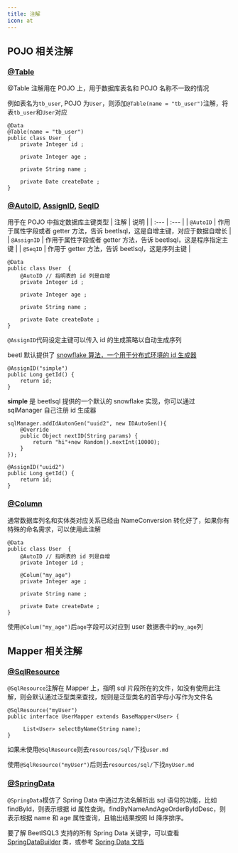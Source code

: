 ```yaml
---
title: 注解
icon: at
---
```


## POJO 相关注解

### [@Table](xxx)
@Table 注解用在 POJO 上，用于数据库表名和 POJO 名称不一致的情况

例如表名为`tb_user`, POJO 为`User`，则添加`@Table(name = "tb_user")`注解，将表`tb_user`和`User`对应

```java{2}
@Data
@Table(name = "tb_user")
public class User  {
    private Integer id ;

    private Integer age ;

    private String name ;

    private Date createDate ;
}
```

### [@AutoID](xxx), [AssignID](xxx), [SeqID](xxx)
用于在 POJO 中指定数据库主键类型
| 注解 | 说明 |
| :--- | :--- |
| `@AutoID` | 作用于属性字段或者 getter 方法，告诉 beetlsql，这是自增主键，对应于数据自增长 |
| `@AssignID` | 作用于属性字段或者 getter 方法，告诉 beetlsql，这是程序指定主键 |
| `@SeqID` |     作用于 getter 方法，告诉 beetlsql，这是序列主键 |

```java{3}
@Data
public class User  {
    @AutoID // 指明表的 id 列是自增
    private Integer id ;

    private Integer age ;

    private String name ;

    private Date createDate ;
}
```
`@AssignID`代码设定主键可以传入 id 的生成策略以自动生成序列

beetl 默认提供了 [snowflake 算法，一个用于分布式环境的 id 生成器](https://github.com/twitter/snowflake)
```java{1}
@AssignID("simple")
public Long getId() {
    return id;
}
```
**simple** 是 beetlsql 提供的一个默认的 snowflake 实现，你可以通过 sqlManager 自己注册 id 生成器
```java{1,8}
sqlManager.addIdAutonGen("uuid2", new IDAutoGen(){
    @Override
    public Object nextID(String params) {
        return "hi"+new Random().nextInt(10000);
    }
});

@AssignID("uuid2")
public Long getId() {
    return id;
}
```

### [@Column](xxx)
通常数据库列名和实体类对应关系已经由 NameConversion 转化好了，如果你有特殊的命名需求，可以使用此注解
```java{6}
@Data
public class User  {
    @AutoID // 指明表的 id 列是自增
    private Integer id ;

    @Colum("my_age")
    private Integer age ;

    private String name ;

    private Date createDate ;
}
```
使用`@Colum("my_age")`后`age`字段可以对应到 user 数据表中的`my_age`列

## Mapper 相关注解
### [@SqlResource](xxx)
`@SqlResource`注解在 Mapper 上，指明 sql 片段所在的文件，如没有使用此注解，则会默认通过泛型类来查找，规则是泛型类名的首字母小写作为文件名
```java{1}
@SqlResource("myUser")
public interface UserMapper extends BaseMapper<User> {
      
     List<User> selectByName(String name);
}
```
如果未使用`@SqlResource`则去`resources/sql/`下找`user.md`

使用`@SqlResource("myUser")`后则去`resources/sql/`下找`myUser.md`

### [@SpringData](xxx)
`@SpringData`模仿了 Spring Data 中通过方法名解析出 sql 语句的功能，比如 findById，则表示根据 id 属性查询。findByNameAndAgeOrderByIdDesc，则表示根据 name 和 age 属性查询，且输出结果按照 Id 降序排序。

要了解 BeetlSQL3 支持的所有 Spring Data 关键字，可以查看 [SpringDataBuilder](https://gitee.com/xiandafu/beetlsql/blob/master/sql-mapper/src/main/java/org/beetl/sql/mapper/springdata/SpringDataBuilder.java) 类，或参考 [Spring Data 文档](https://docs.spring.io/spring-data/jdbc/docs/2.0.1.RELEASE/reference/html/#jdbc.query-methods)